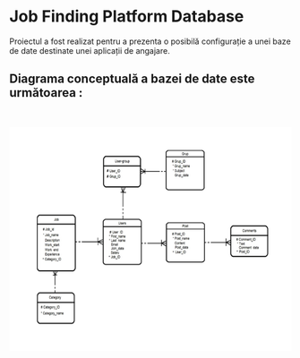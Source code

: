 # Job Finding Platform Database

Proiectul a fost realizat pentru a prezenta o posibilă configurație a unei baze de date destinate unei aplicații de angajare.

## Diagrama conceptuală a bazei de date este următoarea :

&nbsp; &nbsp; &nbsp; &nbsp; &nbsp; &nbsp;

<img src="https://github.com/Andrew0911/Job-Finding-Platform-Database/blob/main/DiagramaConceptuala.png" width = 600px height = 400px>



